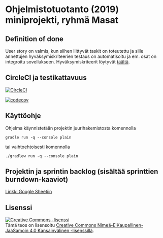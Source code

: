 # Ohjelmistotuotanto (2019) miniprojekti, ryhmä Masat

## Definition of done

User story on valmis, kun siihen liittyvät taskit on toteutettu ja sille annettujen hyväksymiskriteerien testaus on automatisoitu ja em. osat on integroitu sovellukseen. Hyväksymiskriteerit löytyvät [täältä](src/test/resources).


## CircleCI ja testikattavuus

[![CircleCI](https://circleci.com/gh/Kahvipuu/OhtuMiniprojekti.svg?style=svg)](https://circleci.com/gh/Kahvipuu/OhtuMiniprojekti)

[![codecov](https://codecov.io/gh/Kahvipuu/ohtuminiprojekti/branch/master/graph/badge.svg)](https://codecov.io/gh/Kahvipuu/ohtuminiprojekti)

## Käyttöohje

Ohjelma käynnistetään projektin juurihakemistosta komennolla

```
gradle run -q --console plain
```
tai vaihtoehtoisesti komennolla
```
./gradlew run -q --console plain
```

## Projektin ja sprintin backlog (sisältää sprinttien burndown-kaaviot)
[Linkki Google Sheetiin](https://docs.google.com/spreadsheets/d/1a6RwttsXHAi7lOfycPRJg_6gxkxVYwz21VMUe7G2kW8/edit?usp=sharing)

## Lisenssi
<a rel="license" href="http://creativecommons.org/licenses/by-nc-sa/4.0/"><img alt="Creative Commons -lisenssi" style="border-width:0" src="https://i.creativecommons.org/l/by-nc-sa/4.0/88x31.png" /></a><br />Tämä teos on lisensoitu <a rel="license" href="http://creativecommons.org/licenses/by-nc-sa/4.0/">Creative Commons Nimeä-EiKaupallinen-JaaSamoin 4.0 Kansainvälinen -lisenssillä</a>.



